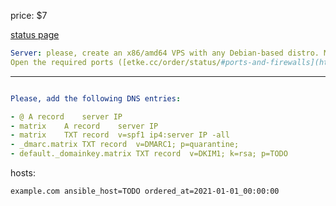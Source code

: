 

price: $7

[status page](https://etke.cc/order/status/#a379a6f6eeafb9a55e378c118034e2751e682fab9f2d30ab13d2125586ce1947)

```yaml
Server: please, create an x86/amd64 VPS with any Debian-based distro. Minimal comfortable configuration for a Matrix server without any additional components: 2vCPU, 2GB RAM.
Open the required ports ([etke.cc/order/status/#ports-and-firewalls](https://etke.cc/order/status/#ports-and-firewalls)) send us your server's IP address, the username (with permissions to call sudo), and password (if set).

```


___

```yaml

Please, add the following DNS entries:

- @	A record	server IP
- matrix	A record	server IP
- matrix	TXT record	v=spf1 ip4:server IP -all
- _dmarc.matrix	TXT record	v=DMARC1; p=quarantine;
- default._domainkey.matrix	TXT record	v=DKIM1; k=rsa; p=TODO
```

hosts:
```
example.com ansible_host=TODO ordered_at=2021-01-01_00:00:00
```



